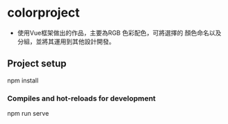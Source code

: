 # colorproject

* 使用Vue框架做出的作品，主要為RGB 色彩配色，可將選擇的 顏色命名以及分組，並將其運用到其他設計開發。

## Project setup
npm install

### Compiles and hot-reloads for development
npm run serve